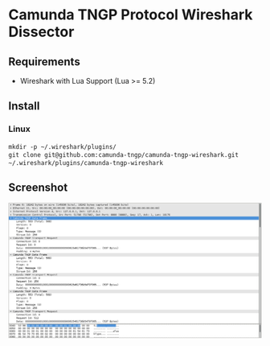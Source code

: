 # Camunda TNGP Protocol Wireshark Dissector

## Requirements

- Wireshark with Lua Support (Lua >= 5.2)

## Install

### Linux

```
mkdir -p ~/.wireshark/plugins/
git clone git@github.com:camunda-tngp/camunda-tngp-wireshark.git ~/.wireshark/plugins/camunda-tngp-wireshark
```

## Screenshot

![Wireshark dissecting Camunda TNGP protocol](/screenshot.png?raw=true "Wireshark dissecting Camunda TNGP protocol")
